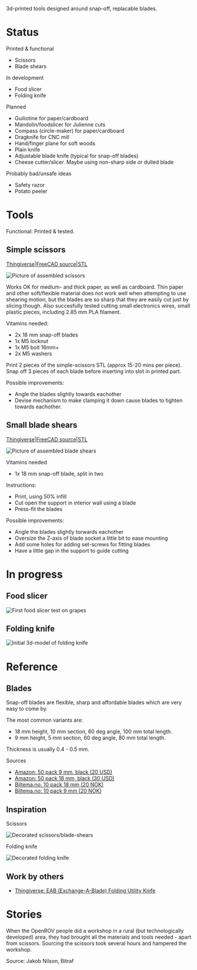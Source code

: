 
3d-printed tools designed around snap-off, replacable blades.


Status
======

Printed & functional

* Scissors
* Blade shears

In development

* Food slicer
* Folding knife

Planned

* Guiliotine for paper/cardboard
* Mandolin/foodslicer for Julienne cuts
* Compass (circle-maker) for paper/cardboard
* Dragknife for CNC mill
* Hand/finger plane for soft woods
* Plain knife
* Adjustable blade knife (typical for snap-off blades)
* Cheese cutter/slicer. Maybe using non-sharp side or dulled blade

Probably bad/unsafe ideas

* Safety razor
* Potato peeler


Tools
===============
Functional: Printed & tested.


Simple scissors
-----------------
[Thingiverse](http://www.thingiverse.com/thing:638602)|[FreeCAD source](./simple-scissors.fcstd)|[STL](./export/simple-scissors-test-5.stl)

![Picture of assembled scissors](./doc/scissors-rev5.jpg)


Works OK for medium- and thick paper, as well as cardboard.
Thin paper and other soft/flexible material does not work well when attempting to use shearing motion, but the blades are so sharp that they are easily cut just by slicing though.
Also succesfully tested cutting small electronics wires, small plastic pieces, including 2.85 mm PLA filament.

Vitamins needed:

* 2x 18 mm snap-off blades
* 1x M5 locknut
* 1x M5 bolt 16mm+
* 2x M5 washers

Print 2 pieces of the simple-scissors STL (approx 15-20 mins per piece).
Snap off 3 pieces of each blade before inserting into slot in printed part.

Possible improvements:

* Angle the blades slightly towards eachother
* Devise mechanism to make clamping it down cause blades to tighten towards eachother.


Small blade shears
-------------------

[Thingiverse](http://www.thingiverse.com/thing:640411)|[FreeCAD source](./blade-shears.fcstd)|[STL](./export/blade-shears-4.stl)

![Picture of assembled blade shears](./doc/blade-shears.jpg)

Vitamins needed

* 1x 18 mm snap-off blade, split in two

Instructions:

* Print, using 50% infill
* Cut open the support in interior wall using a blade
* Press-fit the blades

Possible improvements:

* Angle the blades slightly torwards eachother
* Oversize the Z-axis of blade socket a little bit to ease mounting
* Add some holes for adding set-screws for fitting blades
* Have a little gap in the support to guide cutting


In progress
===========

Food slicer
----------

![First food slicer test on grapes](./doc/foodslicer-functionaltest1.jpg)


Folding knife
----------

![Initial 3d-model of folding knife](./doc/foldingknife-initialmodel.png)


Reference
=========

Blades
------

Snap-off blades are flexible, sharp and affordable blades
which are very easy to come by. 

The most common variants are:

* 18 mm height, 10 mm section, 60 deg angle, 100 mm total length. 
* 9 mm height, 5 mm section, 60 deg angle, 80 mm total length.

Thickness is usually 0.4 - 0.5 mm.

Sources

* [Amazon: 50 pack 9 mm, black (20 USD)](http://www.amazon.com/9149-ABB-50B-UltraSharp-Snap-Off-50-Pack/dp/B0006SJAQ6)
* [Amazon: 50 pack 18 mm, black (30 USD)](www.amazon.com/9069-LBB-50B-UltraSharp-Snap-Off-Heavy-Duty/dp/B000LE3V74)
* [Biltema.no: 10 pack 18 mm (20 NOK)](http://biltema.no/no/Verktoy/Handverktoy/Kniv-og-Hovel/Brytebladkniv-191053)
* [Biltema.no: 10 pack 9 mm (20 NOK)](http://biltema.no/no/Verktoy/Handverktoy/Kniv-og-Hovel/Brytebladkniv-9-mm-191054/)


Inspiration
------------

Scissors

![Decorated scissors/blade-shears](./doc/inspiration-scissors.jpg)

Folding knife

![Decorated folding knife](./doc/inspiration-foldingknife.jpg)


Work by others
---------------

* [Thingiverse: EAB (Exchange-A-Blade) Folding Utility Knife](http://www.thingiverse.com/thing:1298487)


Stories
============

When the OpenROV people did a workshop in a rural (but technologically developed) area,
they had brought all the materials and tools needed - apart from scissors.
Sourcing the scissors took several hours and hampered the workshop.

Source: Jakob Nilson, Bitraf

